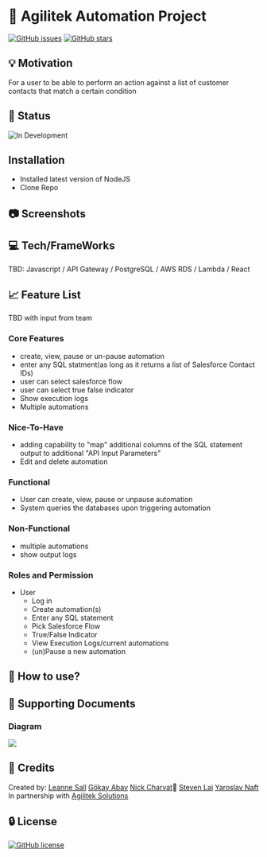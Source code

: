 # :page_with_curl: Agilitek Automation Project

[![GitHub issues](https://img.shields.io/github/issues/BCIT-SSD-2020-21/industry-project-agilitek)](https://github.com/BCIT-SSD-2020-21/industry-project-agilitek/issues) [![GitHub stars](https://img.shields.io/github/stars/BCIT-SSD-2020-21/industry-project-agilitek)](https://github.com/BCIT-SSD-2020-21/industry-project-agilitek/stargazers)

## :bulb: Motivation

For a user to be able to perform an action against a list of customer contacts that match a certain condition

## :bell: Status

![In Development](https://img.shields.io/badge/Status-In%20Development-blue)

## <i class="fa fa-gear fa-spin fa-1x" style="color: firebrick"></i> Installation

- Installed latest version of NodeJS
- Clone Repo

## :camera: Screenshots

## :computer: Tech/FrameWorks

TBD: Javascript / API Gateway / PostgreSQL / AWS RDS / Lambda / React

## :chart_with_upwards_trend: Feature List

TBD with input from team

### Core Features

- create, view, pause or un-pause automation
- enter any SQL statment(as long as it returns a list of Salesforce Contact IDs)
- user can select salesforce flow
- user can select true false indicator
- Show execution logs
- Multiple automations

### Nice-To-Have

- adding capability to "map" additional columns of the SQL statement output to additional "API Input Parameters"
- Edit and delete automation

### Functional

- User can create, view, pause or unpause automation
- System queries the databases upon triggering automation

### Non-Functional

- multiple automations
- show output logs

### Roles and Permission

- User
  - Log in
  - Create automation(s)
  - Enter any SQL statement
  - Pick Salesforce Flow
  - True/False Indicator
  - View Execution Logs/current automations
  - (un)Pause a new automation

## :memo: How to use?

## :newspaper: Supporting Documents

### Diagram

![](https://i.imgur.com/Gx9cBal.png)

## :tada: Credits

Created by:
[Leanne Sall](https://github.com/LeanneSall)
[Gökay Abay](https://github.com/gokay-abay)
[Nick Charvat](https://github.com/nickchvt):poop:
[Steven Lai](https://github.com/stevenlai4)
[Yaroslav Naft](https://github.com/Yaroslav-Naft)
In partnership with [Agilitek Solutions](http://agiliteksolutions.com/)

## :lock: License

[![GitHub license](https://img.shields.io/github/license/BCIT-SSD-2020-21/industry-project-agilitek)](https://github.com/BCIT-SSD-2020-21/industry-project-agilitek)
